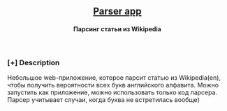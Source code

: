 <h2 align="center"><u>Parser app</u></h2>

<h4 align="center"> Парсинг статьи из Wikipedia </h4>

<p align="center">
<br>
</p>

### [+] Description
Небольшое web-приложение, которое парсит статью из Wikipedia(en), чтобы получить вероятности всех букв английского алфавита. Можно запустить как приложение, можно использовать только код парсера. Парсер учитывает случаи, когда буква не встретилась вообще)

